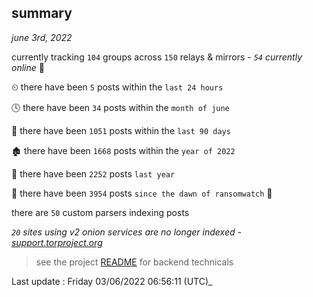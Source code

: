 
## summary
_june 3rd, 2022_

currently tracking `104` groups across `150` relays & mirrors - _`54` currently online_ 📡

⏲ there have been `5` posts within the `last 24 hours`

🕓 there have been `34` posts within the `month of june`

📅 there have been `1051` posts within the `last 90 days`

🏚 there have been `1668` posts within the `year of 2022`

🚀 there have been `2252` posts `last year`

🦕 there have been `3954` posts `since the dawn of ransomwatch` 🐣

there are `50` custom parsers indexing posts

_`20` sites using v2 onion services are no longer indexed - [support.torproject.org](https://support.torproject.org/onionservices/v2-deprecation/)_

> see the project [README](https://github.com/jmousqueton/ransomwatch#readme) for backend technicals



Last update : Friday 03/06/2022 06:56:11 (UTC)_

